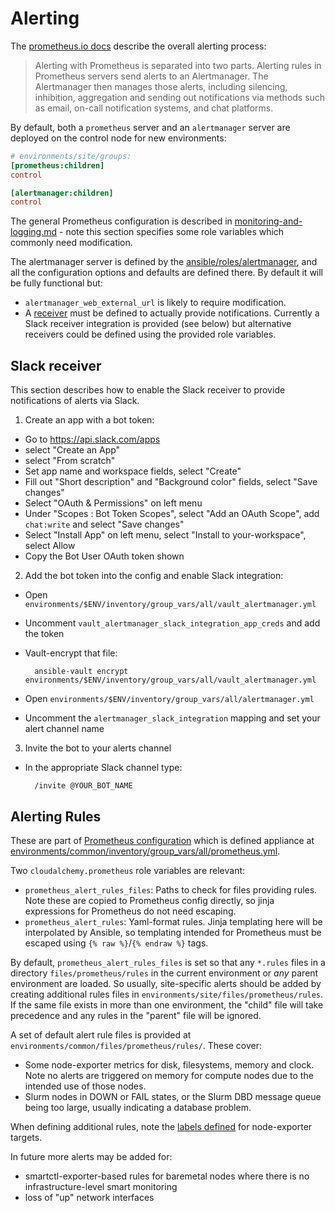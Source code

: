 # Alerting

The [prometheus.io docs](https://prometheus.io/docs/alerting/latest/overview/)
describe the overall alerting process:

> Alerting with Prometheus is separated into two parts. Alerting rules in
  Prometheus servers send alerts to an Alertmanager. The Alertmanager then
  manages those alerts, including silencing, inhibition, aggregation and
  sending out notifications via methods such as email, on-call notification
  systems, and chat platforms.

By default, both a `prometheus` server and an `alertmanager` server are
deployed on the control node for new environments:

```ini
# environments/site/groups:
[prometheus:children]
control

[alertmanager:children]
control
```

The general Prometheus configuration is described in
[monitoring-and-logging.md](./monitoring-and-logging.md#defaults-3) - note this
section specifies some role variables which commonly need modification.

The alertmanager server is defined by the [ansible/roles/alertmanager](../ansible/roles/alertmanager/README.md),
and all the configuration options and defaults are defined there. By default
it will be fully functional but:
- `alertmanager_web_external_url` is likely to require modification.
- A [receiver](https://prometheus.io/docs/alerting/latest/configuration/#receiver)
  must be defined to actually provide notifications. Currently a Slack receiver
  integration is provided (see below) but alternative receivers
  could be defined using the provided role variables.

## Slack receiver

This section describes how to enable the Slack receiver to provide notifications
of alerts via Slack.

1. Create an app with a bot token:

- Go to https://api.slack.com/apps
- select "Create an App"
- select "From scratch"
- Set app name and workspace fields, select "Create"
- Fill out "Short description" and "Background color" fields, select "Save changes"
- Select "OAuth & Permissions" on left menu
- Under "Scopes : Bot Token Scopes", select "Add an OAuth Scope", add
  `chat:write` and select "Save changes"
- Select "Install App" on left menu, select "Install to your-workspace", select Allow
- Copy the Bot User OAuth token shown

2. Add the bot token into the config and enable Slack integration:

- Open `environments/$ENV/inventory/group_vars/all/vault_alertmanager.yml`
- Uncomment `vault_alertmanager_slack_integration_app_creds` and add the token
- Vault-encrypt that file:

        ansible-vault encrypt environments/$ENV/inventory/group_vars/all/vault_alertmanager.yml

- Open `environments/$ENV/inventory/group_vars/all/alertmanager.yml`
- Uncomment the `alertmanager_slack_integration` mapping and set your alert channel name

3. Invite the bot to your alerts channel
- In the appropriate Slack channel type:

        /invite @YOUR_BOT_NAME


## Alerting Rules

These are part of [Prometheus configuration](https://prometheus.io/docs/prometheus/latest/configuration/alerting_rules/)
which is defined appliance at
[environments/common/inventory/group_vars/all/prometheus.yml](../environments/common/inventory/group_vars/all/prometheus.yml).

Two `cloudalchemy.prometheus` role variables are relevant:
- `prometheus_alert_rules_files`: Paths to check for files providing rules.
  Note these are copied to Prometheus config directly, so jinja expressions for
  Prometheus do not need escaping.
- `prometheus_alert_rules`: Yaml-format rules. Jinja templating here will be
interpolated by Ansible, so templating intended for Prometheus must be escaped
using `{% raw %}`/`{% endraw %}` tags.

By default, `prometheus_alert_rules_files` is set so that any `*.rules` files
in a directory `files/prometheus/rules` in the current environment or *any*
parent environment are loaded. So usually, site-specific alerts should be added
by creating additional rules files in `environments/site/files/prometheus/rules`.
If the same file exists in more than one environment, the "child" file will take
precedence and any rules in the "parent" file will be ignored.

A set of default alert rule files is provided at `environments/common/files/prometheus/rules/`.
These cover:
- Some node-exporter metrics for disk, filesystems, memory and clock. Note
  no alerts are triggered on memory for compute nodes due to the intended use
  of those nodes.
- Slurm nodes in DOWN or FAIL states, or the Slurm DBD message queue being too
  large, usually indicating a database problem.

When defining additional rules, note the [labels defined](./monitoring-and-logging.md#prometheus_node_exporter_targets) for node-exporter targets.

In future more alerts may be added for:
- smartctl-exporter-based rules for baremetal nodes where there is no
  infrastructure-level smart monitoring
- loss of "up" network interfaces
